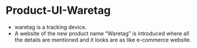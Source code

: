# Product-UI-Waretag
* waretag is a tracking device.
* A website of the new product name “Waretag” is introduced where all the details are mentioned and it looks are as like e-commerce website.
